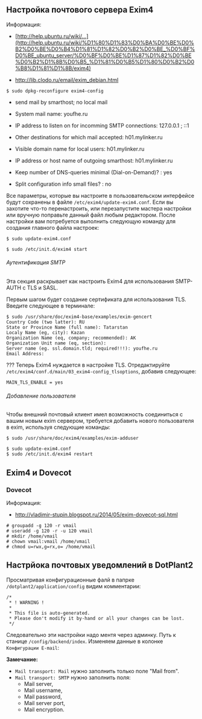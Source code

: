## Настройка почтового сервера Exim4

Информация:
* [http://help.ubuntu.ru/wiki/...](http://help.ubuntu.ru/wiki/%D1%80%D1%83%D0%BA%D0%BE%D0%B2%D0%BE%D0%B4%D1%81%D1%82%D0%B2%D0%BE_%D0%BF%D0%BE_ubuntu_server/%D0%BF%D0%BE%D1%87%D1%82%D0%BE%D0%B2%D1%8B%D0%B5_%D1%81%D0%B5%D1%80%D0%B2%D0%B8%D1%81%D1%8B/exim4) 

* http://lib.clodo.ru/email/exim_debian.html


```
$ sudo dpkg-reconfigure exim4-config
```

* send mail by smarthost; no local mail

* System mail name: youfhe.ru

* IP address to listen on for incomming SMTP connections: 127.0.0.1 ; ::1

* Other destinations for which mail accepted: h01.mylinker.ru

* Visible domain name for local users: h01.mylinker.ru

* IP address or host name of outgoing smarthost: h01.mylinker.ru

* Keep number of DNS-queries minimal (Dial-on-Demand)? : yes

* Split configuration info small files? : no


Все параметры, которые вы настроите в пользовательском интерфейсе будут сохранены в файле `/etc/exim4/update-exim4.conf`. Если вы захотите что-то перенастроить, или перезапустите мастера настройки или вручную поправьте данный файл любым редактором. После настройки вам потребуется выполнить следующую команду для создания главного файла настроек: 

```
$ sudo update-exim4.conf
```

```
$ sudo /etc/init.d/exim4 start
```



###### Аутентификация SMTP

Эта секция раскрывает как настроить Exim4 для использования SMTP-AUTH с TLS и SASL.

Первым шагом будет создание сертификата для использования TLS. Введите следующее в терминале: 

```
$ sudo /usr/share/doc/exim4-base/examples/exim-gencert
Country Code (two latter): RU
State or Province Name (full name): Tatarstan
Localy Name (eg, city): Kazan
Organization Name (eq, company; recommended): AK
Organization Unit name (eq, section):
Server name (eg. ssl.domain.tld; required!!!): youfhe.ru
Email Address: 
```

??? Теперь Exim4 нуждается в настройке TLS. Отредактируйте `/etc/exim4/conf.d/main/03_exim4-config_tlsoptions`, добавив следующее: 

```
MAIN_TLS_ENABLE = yes
```

###### Добавление пользователя

Чтобы внешний почтовый клиент имел возможность соединиться с вашим новым exim сервером, требуется добавить нового пользователя в exim, используя следующие команды:

```
$ sudo /usr/share/doc/exim4/examples/exim-adduser
```


```
$ sudo update-exim4.conf
$ sudo /etc/init.d/exim4 restart
```



## Exim4 и Dovecot

### Dovecot

Информация:

* http://vladimir-stupin.blogspot.ru/2014/05/exim-dovecot-sql.html

```
# groupadd -g 120 -r vmail
# useradd -g 120 -r -u 120 vmail
# mkdir /home/vmail
# chown vmail:vmail /home/vmail
# chmod u=rwx,g=rx,o= /home/vmail
```









## Настрйока почтовых уведомлений в DotPlant2

Просматривая конфигурационные фалй в папрке `/dotplant2/application/config` видим комментарии:

```
/*
 * ! WARNING !
 *
 * This file is auto-generated.
 * Please don't modify it by-hand or all your changes can be lost.
 */
```

Следовательно эти настройки надо ментя через админку. Путь к станице `/config/backend/index`. Изменяем данные в колонке `Конфигурации E-mail`:

**Замечание:** 

* `Mail transport: Mail` нужно заполнить только поле "Mail from".
* `Mail transport: SMTP` нужно заполнить поля:
  * Mail server,
  * Mail username,
  * Mail password, 
  * Mail server port, 
  * Mail encryption.


